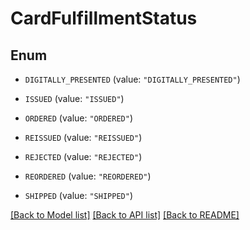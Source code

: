 # CardFulfillmentStatus

## Enum


* `DIGITALLY_PRESENTED` (value: `"DIGITALLY_PRESENTED"`)

* `ISSUED` (value: `"ISSUED"`)

* `ORDERED` (value: `"ORDERED"`)

* `REISSUED` (value: `"REISSUED"`)

* `REJECTED` (value: `"REJECTED"`)

* `REORDERED` (value: `"REORDERED"`)

* `SHIPPED` (value: `"SHIPPED"`)


[[Back to Model list]](../README.md#documentation-for-models) [[Back to API list]](../README.md#documentation-for-api-endpoints) [[Back to README]](../README.md)


